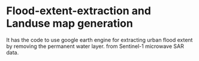 # Flood-extent-extraction and Landuse map generation
It has the code to use google earth engine for extracting urban flood extent by removing the permanent water layer. from Sentinel-1 microwave SAR data.
